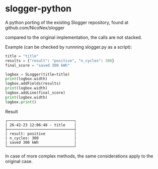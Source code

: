 # slogger-python
A python porting of the existing Slogger repository, found at github.com/NicoNex/slogger

compared to the original implementation, the calls are not stacked.

Example (can be checked by runnning slogger.py as a script):
```python
title = "title"
results = {"result": "positive", "n_cycles": 300}
final_score = "saved 300 kWh"

logbox = SLogger(title=title)
print(logbox.width)
logbox.addFields(results)
print(logbox.width)
logbox.addLine(final_score)
print(logbox.width)
logbox.print()
```

Result
```
┌──────────────────────────────┐
| 26-42-23 12:06:48 - title    |
├──────────────────────────────┤
| result: positive             |
| n_cycles: 300                |
| saved 300 kWh                |
└──────────────────────────────┘
```
In case of more complex methods, the same considerations apply to the original case.
